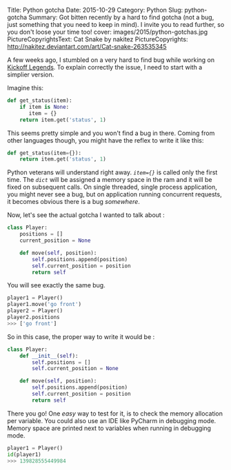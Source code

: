 Title:  Python gotcha
Date: 2015-10-29
Category: Python
Slug: python-gotcha
Summary: Got bitten recently by a hard to find gotcha (not a bug, just something that you need to keep in mind). I invite you to read further, so you don't loose your time too!
cover: images/2015/python-gotchas.jpg
PictureCopyrightsText: Cat Snake by nakitez
PictureCopyrights: http://nakitez.deviantart.com/art/Cat-snake-263535345

A few weeks ago, I stumbled on a very hard to find bug while working on [Kickoff Legends](https://www.kickofflegends.com).
To explain correctly the issue, I need to start with a simplier version.

Imagine this:

```python
def get_status(item):
    if item is None:
       item = {}
    return item.get('status', 1)
```

This seems pretty simple and you won't find a bug in there.
Coming from other languages though, you might have the reflex to write it like this:

```python
def get_status(item={}):
    return item.get('status', 1)
```

Python veterans will understand right away. *`item={}`* is called only the first time. The *`dict`* will be assigned a memory space in the ram and it will be fixed on subsequent calls.
On single threaded, single process application, you might never see a bug, but on application running concurrent requests, it becomes obvious there is a bug _somewhere_.

Now, let's see the actual gotcha I wanted to talk about :

```python
class Player:
    positions = []
    current_position = None

    def move(self, position):
        self.positions.append(position)
        self.current_position = position
        return self
```

You will see exactly the same bug.

```python
player1 = Player()
player1.move('go front')
player2 = Player()
player2.positions
>>> ['go front']
```

So in this case, the proper way to write it would be :

```python
class Player:
    def __init__(self):
        self.positions = []
        self.current_position = None

    def move(self, position):
        self.positions.append(position)
        self.current_position = position
        return self
```

There you go! One _easy_ way to test for it, is to check the memory allocation per variable. You could also use an IDE like PyCharm in debugging mode. Memory space are printed next to variables when running in debugging mode.

```python
player1 = Player()
id(player1)
>>> 139828555449984
```
